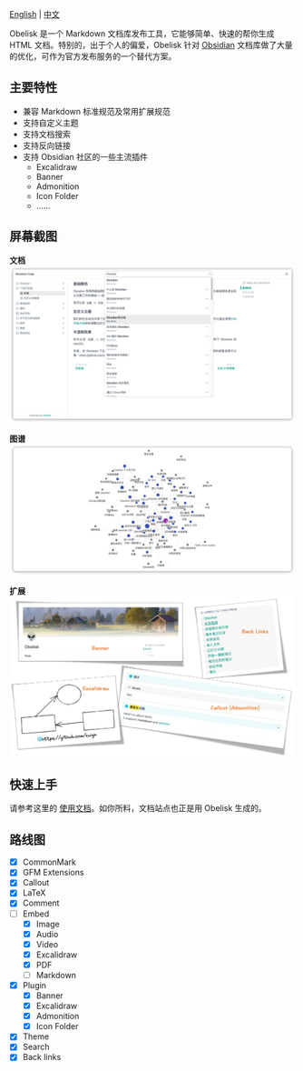 [English](https://github.com/cuigh/obelisk) | [中文](https://github.com/cuigh/obelisk/blob/master/README_zh.md)

Obelisk 是一个 Markdown 文档库发布工具，它能够简单、快速的帮你生成 HTML 文档。特别的，出于个人的偏爱，Obelisk 针对 [Obsidian](https://obsidian.md) 文档库做了大量的优化，可作为官方发布服务的一个替代方案。

## 主要特性

- 兼容 Markdown 标准规范及常用扩展规范
- 支持自定义主题
- 支持文档搜索
- 支持反向链接
- 支持 Obsidian 社区的一些主流插件
	- Excalidraw
	- Banner
	- Admonition
	- Icon Folder
	- ……

## 屏幕截图

**文档**
![Document](docs/assets/document.png)

**图谱**
![Graph](docs/assets/graph.png)

**扩展**
![Extensions](docs/assets/extension.png)

## 快速上手

请参考这里的 [使用文档](https://cuigh.com/obelisk)。如你所料，文档站点也正是用 Obelisk 生成的。

## 路线图

- [x] CommonMark
- [x] GFM Extensions
- [x] Callout
- [x] LaTeX
- [x] Comment
- [ ] Embed
	- [x] Image
	- [x] Audio
	- [x] Video
	- [x] Excalidraw
	- [x] PDF
	- [ ] Markdown
- [x] Plugin
	- [x] Banner
	- [x] Excalidraw
	- [x] Admonition
	- [x] Icon Folder
- [x] Theme
- [x] Search
- [x] Back links
